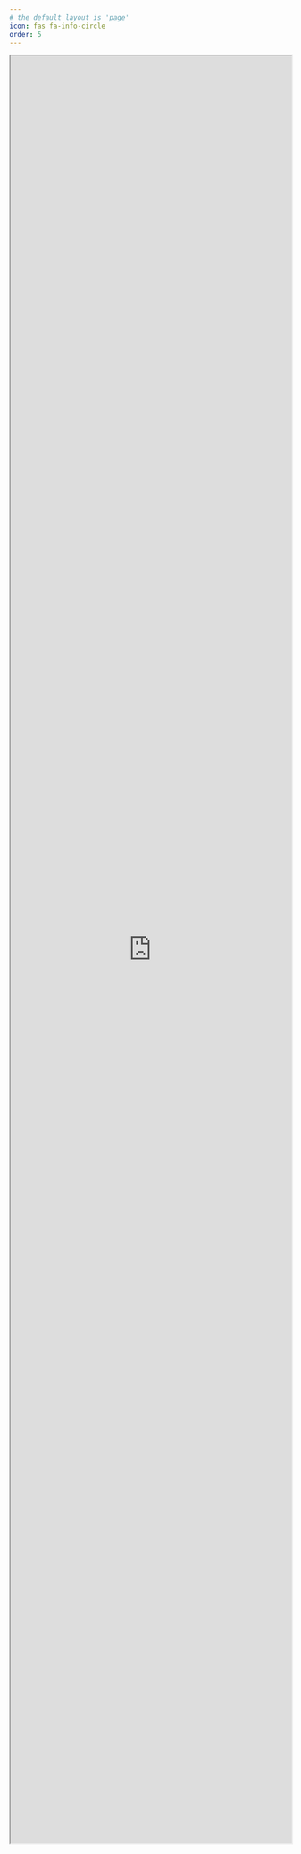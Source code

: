 ```yaml
---
# the default layout is 'page'
icon: fas fa-info-circle
order: 5
---
```


<iframe src="https://wiki.janpalma.cz/" style="width: 100%; height: 80vh"></iframe>
